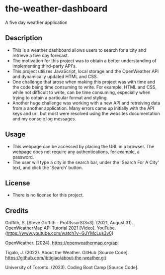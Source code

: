 # the-weather-dashboard
A five day weather application 

## Description
- This is a weather dashboard allows users to search for a city and retrieve a five day forecast.
- The motivation for this project was to obtain a better understanding of implementing third-party API's. 
- This project utilizes JavaScript, local storage and the OpenWeather API and dynamically updated HTML and CSS. 
- One challenge that arose when making this project was with time and the code being time consuming to write. For example, HTML and CSS, while not difficult to write, can be time consuming, especially when trying to obtain a particular format and styling. 
- Another huge challenge was working with a new API and retreiving data from a another application. Many errors came up initially with the API keys and url, but most were resolved using the websites documentation and my console.log messages. 

## Usage
- This webpage can be accessed by placing the URL in a browser. The webpage does not require any authentications, for example, a password. 
- The user will type a city in the search bar, under the 'Search For A City' text, and click the 'Search' button.

## License 
- There is no license for this project. 

## Credits 

Griffith, S. [Steve Griffith - Prof3ssorSt3v3]. (2021, August 31). OpenWeatherMap API Tutorial 2021 [Video]. YouTube. (https://www.youtube.com/watch?v=GJYMcLus3v0)

OpenWeather. (2024). https://openweathermap.org/api

Tigalo, J. (2022). About the Weather. GitHub [Source Code]. https://github.com/jbtiglao/about-the-weather.git

University of Toronto. (2023). Coding Boot Camp [Source Code].


